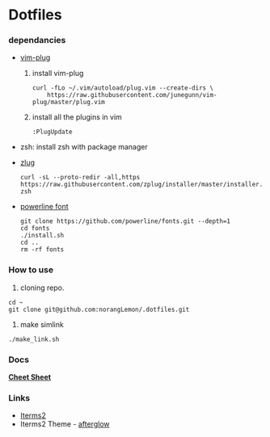Dotfiles
=========

### dependancies
* [vim-plug](https://github.com/junegunn/vim-plug)
    1. install vim-plug

        ```
        curl -fLo ~/.vim/autoload/plug.vim --create-dirs \
            https://raw.githubusercontent.com/junegunn/vim-plug/master/plug.vim
        ```
    1. install all the plugins in vim
    
        ```
        :PlugUpdate
        ```
* zsh: install zsh with package manager
* [zlug](https://github.com/zplug/zplug)

  ```
  curl -sL --proto-redir -all,https https://raw.githubusercontent.com/zplug/installer/master/installer.zsh| zsh
  ```
  
* [powerline font](https://github.com/powerline/fonts)

  ```
  git clone https://github.com/powerline/fonts.git --depth=1
  cd fonts
  ./install.sh
  cd ..
  rm -rf fonts
  ```

### How to use

1. cloning repo.

  ```
  cd ~
  git clone git@github.com:norangLemon/.dotfiles.git
  ```

1. make simlink
  ```
  ./make_link.sh
  ```

### Docs
**[Cheet Sheet](https://github.com/norangLemon/.dotfiles/blob/master/docs/CheetSheet.md)** 

### Links

* [Iterms2](https://www.iterm2.com/)
* Iterms2 Theme - [afterglow](https://github.com/YabataDesign/afterglow-itermcolors)
